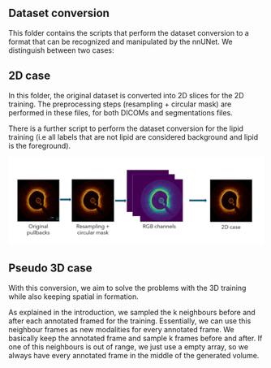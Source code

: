 ## Dataset conversion

This folder contains the scripts that perform the dataset conversion to a format that can be recognized and manipulated by the nnUNet. We distinguish between two cases:

## 2D case

In this folder, the original dataset is converted into 2D slices for the 2D training. The preprocessing steps (resampling + circular mask) are performed in these files, for both DICOMs and segmentations files. 

There is a further script to perform the dataset conversion for the lipid training (i.e all labels that are not lipid are considered background and lipid is the foreground).

![Figure 1. Preprocessing framework for the 2D slices](/assets/2d_dataset_conversion.png)

## Pseudo 3D case

With this conversion, we aim to solve the problems with the 3D training while also keeping spatial in formation.

As explained in the introduction, we sampled the k neighbours before and after each annotated framed for the training. Essentially, we can use this neighbour frames as new modalities for every annotated frame. We basically keep the annotated frame and sample k frames before and after. If one of this neighbours is out of range, we just use a empty array, so we always have every annotated frame in the middle of the generated volume.